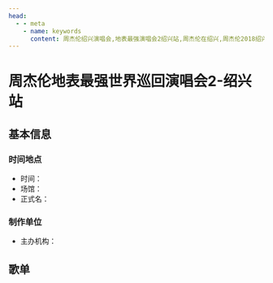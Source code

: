 ```yaml
---
head:
  - - meta
    - name: keywords
      content: 周杰伦绍兴演唱会,地表最强演唱会2绍兴站,周杰伦在绍兴,周杰伦2018绍兴演唱会
---
```


# 周杰伦地表最强世界巡回演唱会2-绍兴站

## 基本信息

### 时间地点
- 时间：
- 场馆：
- 正式名：

### 制作单位
- 主办机构：

## 歌单